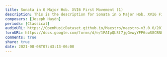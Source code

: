 ```yaml
---
title: Sonata in G Major Hob. XVI6 First Movement (1)
description: This is the description for Sonata in G Major Hob. XVI6 First Movement by Joseph Haydn
composers: [Joseph Haydn]
periods: [Classical]
audioURL: https://OpenMusicDataset.github.io/Maestro/maestro-v3.0.0/2011/MIDI-Unprocessed_05_R1_2011_MID--AUDIO_R1-D2_10_Track10_wav.midi
formURL: https://docs.google.com/forms/d/e/1FAIpQLSf7jgGvwyYFP6cwS8CBNQ5iEXMqq3XtdEhiylJm9JofgaoVeQ/viewform
comments: true
share: true
date: 2021-08-08T07:43:13-06:00
---
```

